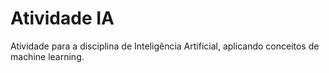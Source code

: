 # Atividade IA

Atividade para a disciplina de Inteligência Artificial, aplicando conceitos de machine learning.
